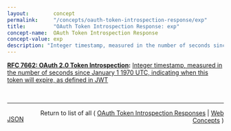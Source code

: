 ```yaml
---
layout:        concept
permalink:     "/concepts/oauth-token-introspection-response/exp"
title:         "OAuth Token Introspection Response: exp"
concept-name:  OAuth Token Introspection Response
concept-value: exp
description: "Integer timestamp, measured in the number of seconds since January 1 1970 UTC, indicating when this token will expire, as defined in JWT"
---
```


**[RFC 7662: OAuth 2.0 Token Introspection](/specs/IETF/RFC/7662 "This specification defines a method for a protected resource to query an OAuth 2.0 authorization server to determine the active state of an OAuth 2.0 token and to determine meta-information about this token. OAuth 2.0 deployments can use this method to convey information about the authorization context of the token from the authorization server to the protected resource."):** [Integer timestamp, measured in the number of seconds since January 1 1970 UTC, indicating when this token will expire, as defined in JWT](http://tools.ietf.org/html/rfc7662#section-2.2 "Read documentation for OAuth Token Introspection Response &#34;exp&#34;")

<br/>
<hr/>

<p style="float : left"><a href="./exp.json" title="JSON representing this particular Web Concept value">JSON</a></p>
<p style="text-align: right">Return to list of all ( <a href="../oauth-token-introspection-responses">OAuth Token Introspection Responses</a> | <a href="../">Web Concepts</a> )</p>
